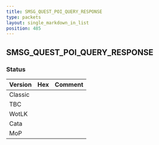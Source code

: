 ```yaml
---
title: SMSG_QUEST_POI_QUERY_RESPONSE
type: packets
layout: single_markdown_in_list
position: 485
---
```


## SMSG_QUEST_POI_QUERY_RESPONSE

### Status

Version | Hex | Comment
---------- | ---------- | ---------- 
Classic |  |  
TBC |  |  
WotLK |  |  
Cata |  |  
MoP |  |  
